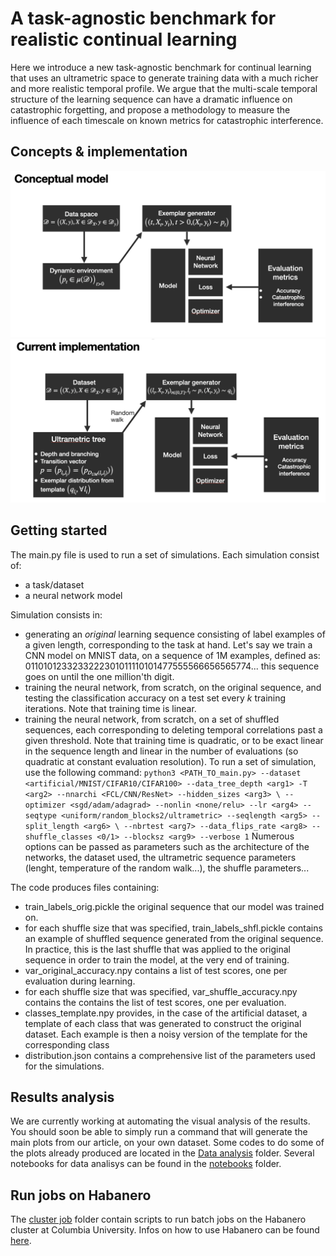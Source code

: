 # A task-agnostic benchmark for realistic continual learning
Here we introduce a new task-agnostic benchmark for continual learning that uses an ultrametric space to generate training data with a much richer and more realistic temporal profile. We argue that the multi-scale temporal structure of the learning sequence can have a dramatic influence on catastrophic forgetting, and propose a methodology to measure the influence of each timescale on known metrics for catastrophic interference.

## Concepts & implementation
![Conceptual model for continual learning selected in our framework](./resources/UM_ConceptualModel.png)
![Our current implementation of the conceptual framework](./resources/UM_Implementation.png) 

## Getting started
The main.py file is used to run a set of simulations. Each simulation consist of:
- a task/dataset
- a neural network model

Simulation consists in:
- generating an *original* learning sequence consisting of label examples of a given length, corresponding to the task at hand. Let's say we train a CNN model on MNIST data, on a sequence of 1M examples, defined as: 0110101233233222301011110101477555566656565774... this sequence goes on until the one million'th digit.
- training the neural network, from scratch, on the original sequence, and testing the classification accuracy on a test set every *k* training iterations. Note that training time is linear.
- training the neural network, from scratch, on a set of shuffled sequences, each corresponding to deleting temporal correlations past a given threshold. Note that training time is quadratic, or to be exact linear in the sequence length and linear in the number of evaluations (so quadratic at constant evaluation resolution).
To run a set of simulation, use the following command:
``python3 <PATH_TO_main.py> --dataset <artificial/MNIST/CIFAR10/CIFAR100> --data_tree_depth <arg1> -T <arg2> --nnarchi <FCL/CNN/ResNet> --hidden_sizes <arg3> \
--optimizer <sgd/adam/adagrad> --nonlin <none/relu> --lr <arg4> --seqtype <uniform/random_blocks2/ultrametric> --seqlength <arg5> --split_length <arg6> \
--nbrtest <arg7> --data_flips_rate <arg8> --shuffle_classes <0/1> --blocksz <arg9> --verbose 1``
Numerous options can be passed as parameters such as the architecture of the networks, the dataset used, the ultrametric sequence parameters (lenght, temperature of the random walk...), the shuffle parameters...

The code produces files containing:
- train_labels_orig.pickle the original sequence that our model was trained on.
- for each shuffle size that was specified, train_labels_shfl.pickle contains an example of shuffled sequence generated from the original sequence. In practice, this is the last shuffle that was applied to the original sequence in order to train the model, at the very end of training.
- var_original_accuracy.npy contains a list of test scores, one per evaluation during learning.
- for each shuffle size that was specified, var_shuffle_accuracy.npy contains the contains the list of test scores, one per evaluation.
- classes_template.npy provides, in the case of the artificial dataset, a template of each class that was generated to construct the original dataset. Each example is then a noisy version of the template for the corresponding class
- distribution.json contains a comprehensive list of the parameters used for the simulations.

## Results analysis
We are currently working at automating the visual analysis of the results.
You should soon be able to simply run a command that will generate the main plots from our article, on your own dataset.
Some codes to do some of the plots already produced are located in the [Data analysis](data_analysis) folder. Several notebooks for data analisys can be found in the [notebooks](notebooks) folder.

## Run jobs on Habanero
The [cluster job](cluster_job) folder contain scripts to run batch jobs on the Habanero cluster at Columbia University.
Infos on how to use Habanero can be found [here](https://confluence.columbia.edu/confluence/display/rcs/Habanero+HPC+Cluster+User+Documentation).

